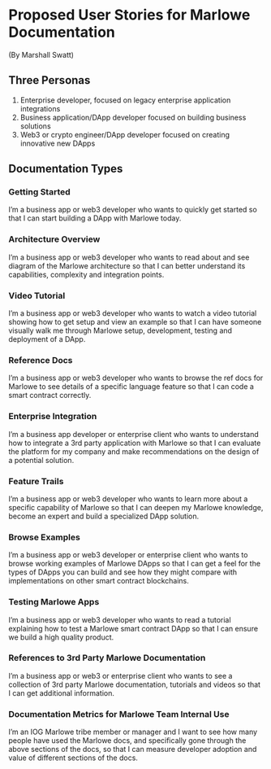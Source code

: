 # Proposed User Stories for Marlowe Documentation
(By Marshall Swatt)

## Three Personas

1. Enterprise developer, focused on legacy enterprise application integrations
2. Business application/DApp developer focused on building business solutions
3. Web3 or crypto engineer/DApp developer focused on creating innovative new DApps

## Documentation Types

### Getting Started
I’m a business app or web3 developer who wants to quickly get started so that I can start building a DApp with Marlowe today. 

### Architecture Overview
I’m a business app or web3 developer who wants to read about and see diagram of the Marlowe architecture so that I can better understand its capabilities, complexity and integration points.

### Video Tutorial
I’m a business app or web3 developer who wants to watch a video tutorial showing how to get setup and view an example so that I can have someone visually walk me through Marlowe setup, development, testing and deployment of a DApp. 

### Reference Docs
I’m a business app or web3 developer who wants to browse the ref docs for Marlowe to see details of a specific language feature so that I can code a smart contract correctly.

### Enterprise Integration
I’m a business app developer or enterprise client who wants to understand how to integrate a 3rd party application with Marlowe so that I can evaluate the platform for my company and make recommendations on the design of a potential solution. 

### Feature Trails
I’m a business app or web3 developer who wants to learn more about a specific capability of Marlowe so that I can deepen my Marlowe knowledge, become an expert and build a specialized DApp solution. 

### Browse Examples
I’m a business app or web3 developer or enterprise client who wants to browse working examples of Marlowe DApps so that I can get a feel for the types of DApps you can build and see how they might compare with implementations on other smart contract blockchains. 

### Testing Marlowe Apps
I’m a business app or web3 developer who wants to read a tutorial explaining how to test a Marlowe smart contract DApp so that I can ensure we build a high quality product. 

### References to 3rd Party Marlowe Documentation
I’m a business app or web3 or enterprise client who wants to see a collection of 3rd party Marlowe documentation, tutorials and videos so that I can get additional information.

### Documentation Metrics for Marlowe Team Internal Use
I’m an IOG Marlowe tribe member or manager and I want to see how many people have used the Marlowe docs, and specifically gone through the above sections of the docs, so that I can measure developer adoption and value of different sections of the docs.
